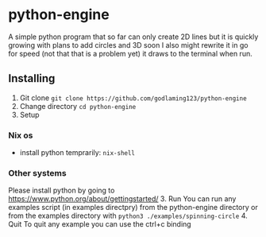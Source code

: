 # python-engine

A simple python program that so far can only create 2D lines but it is quickly growing with plans to add circles and 3D soon I also might rewrite it in go for speed (not that that is a problem yet) it draws to the terminal when run.

## Installing
1. Git clone
  `git clone https://github.com/godlaming123/python-engine`
2. Change directory
  `cd python-engine`
2. Setup
  ### Nix os
  - install python temprarily: `nix-shell`
  ### Other systems
  Please install python by going to https://www.python.org/about/gettingstarted/
3. Run
  You can run any examples script (in examples directpry) from the python-engine directory or from the examples directory with `python3 ./examples/spinning-circle`
4. Quit
  To quit any example you can use the ctrl+c binding
